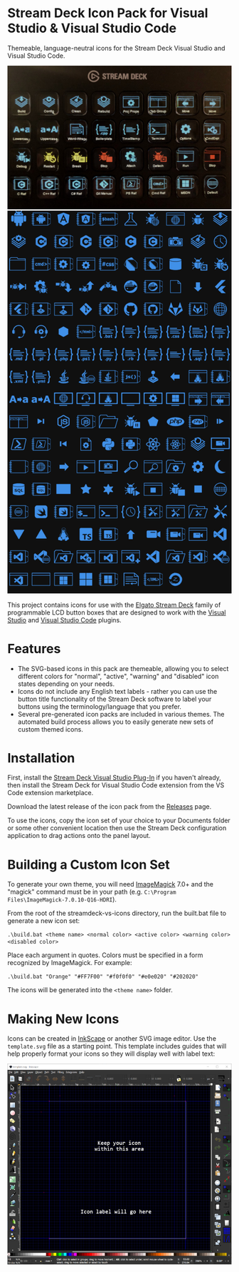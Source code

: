 Stream Deck Icon Pack for Visual Studio & Visual Studio Code
============================================================

Themeable, language-neutral icons for the Stream Deck Visual Studio and Visual Studio Code.

![streamdeck](images/streamdeck-vs-pic.jpg)
![icons](images/Blue.png)

This project contains icons for use with the [Elgato Stream Deck](https://www.elgato.com/en/gaming/stream-deck)
family of programmable LCD button boxes that are designed to work with the [Visual Studio](https://github.com/nicollasricas/streamdeckvs) and [Visual Studio Code](https://github.com/nicollasricas/streamdeckvsc) plugins.

# Features

* The SVG-based icons in this pack are themeable, allowing you to select different colors for "normal", "active", "warning" and "disabled" icon states depending on your needs.
* Icons do not include any English text labels - rather you can use the button title functionality of the Stream Deck software to label your buttons using the terminology/language that you prefer.
* Several pre-generated icon packs are included in various themes. The automated build process allows you to easily generate new sets of custom themed icons.

# Installation

First, install the [Stream Deck Visual Studio Plug-In](https://github.com/nicollasricas/streamdeckvs) if you haven't already, then install the Stream Deck for Visual Studio Code extension from the VS Code extension marketplace.

Download the latest release of the icon pack from the [Releases](https://github.com/keathmilligan/streamdeck-vs-icons/releases) page.

To use the icons, copy the icon set of your choice to your Documents folder or some other convenient location then use the Stream Deck configuration application to drag actions onto the panel layout.

# Building a Custom Icon Set

To generate your own theme, you will need [ImageMagick](https://imagemagick.org/index.php) 7.0+ and the "magick" command must be in your path (e.g. `C:\Program Files\ImageMagick-7.0.10-Q16-HDRI`).

From the root of the streamdeck-vs-icons directory, run the built.bat file to generate a new icon set:

```
.\build.bat <theme name> <normal color> <active color> <warning color> <disabled color>
```

Place each argument in quotes. Colors must be specified in a form recognized by ImageMagick. For example:

```
.\build.bat "Orange" "#FF7F00" "#f0f0f0" "#e0e020" "#202020"
```

The icons will be generated into the `<theme name>` folder.

# Making New Icons

Icons can be created in [InkScape](https://inkscape.org/) or another SVG image editor. Use the `template.svg` file as a starting point. This template includes guides that will help properly format your icons so they will display well with label text:

![edit-template](images/edit-template.png)
